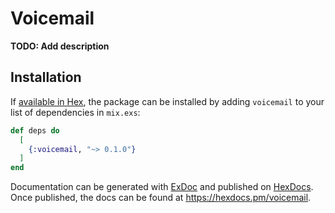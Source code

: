 # Voicemail

**TODO: Add description**

## Installation

If [available in Hex](https://hex.pm/docs/publish), the package can be installed
by adding `voicemail` to your list of dependencies in `mix.exs`:

```elixir
def deps do
  [
    {:voicemail, "~> 0.1.0"}
  ]
end
```

Documentation can be generated with [ExDoc](https://github.com/elixir-lang/ex_doc)
and published on [HexDocs](https://hexdocs.pm). Once published, the docs can
be found at <https://hexdocs.pm/voicemail>.

